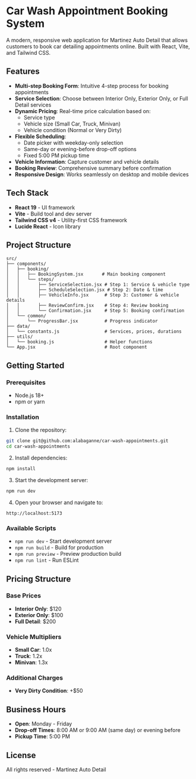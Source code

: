 
# Car Wash Appointment Booking System

A modern, responsive web application for Martinez Auto Detail that allows customers to book car detailing appointments online. Built with React, Vite, and Tailwind CSS.

## Features

- **Multi-step Booking Form**: Intuitive 4-step process for booking appointments
- **Service Selection**: Choose between Interior Only, Exterior Only, or Full Detail services
- **Dynamic Pricing**: Real-time price calculation based on:
  - Service type
  - Vehicle size (Small Car, Truck, Minivan)
  - Vehicle condition (Normal or Very Dirty)
- **Flexible Scheduling**: 
  - Date picker with weekday-only selection
  - Same-day or evening-before drop-off options
  - Fixed 5:00 PM pickup time
- **Vehicle Information**: Capture customer and vehicle details
- **Booking Review**: Comprehensive summary before confirmation
- **Responsive Design**: Works seamlessly on desktop and mobile devices

## Tech Stack

- **React 19** - UI framework
- **Vite** - Build tool and dev server
- **Tailwind CSS v4** - Utility-first CSS framework
- **Lucide React** - Icon library

## Project Structure

```
src/
├── components/
│   ├── booking/
│   │   ├── BookingSystem.jsx       # Main booking component
│   │   └── steps/
│   │       ├── ServiceSelection.jsx # Step 1: Service & vehicle type
│   │       ├── ScheduleSelection.jsx # Step 2: Date & time
│   │       ├── VehicleInfo.jsx      # Step 3: Customer & vehicle details
│   │       ├── ReviewConfirm.jsx    # Step 4: Review booking
│   │       └── Confirmation.jsx     # Step 5: Booking confirmation
│   └── common/
│       └── ProgressBar.jsx          # Progress indicator
├── data/
│   └── constants.js                 # Services, prices, durations
├── utils/
│   └── booking.js                   # Helper functions
└── App.jsx                          # Root component
```

## Getting Started

### Prerequisites

- Node.js 18+ 
- npm or yarn

### Installation

1. Clone the repository:
```bash
git clone git@github.com:alabaganne/car-wash-appointments.git
cd car-wash-appointments
```

2. Install dependencies:
```bash
npm install
```

3. Start the development server:
```bash
npm run dev
```

4. Open your browser and navigate to:
```
http://localhost:5173
```

### Available Scripts

- `npm run dev` - Start development server
- `npm run build` - Build for production
- `npm run preview` - Preview production build
- `npm run lint` - Run ESLint

## Pricing Structure

### Base Prices
- **Interior Only**: $120
- **Exterior Only**: $100
- **Full Detail**: $200

### Vehicle Multipliers
- **Small Car**: 1.0x
- **Truck**: 1.2x
- **Minivan**: 1.3x

### Additional Charges
- **Very Dirty Condition**: +$50

## Business Hours

- **Open**: Monday - Friday
- **Drop-off Times**: 8:00 AM or 9:00 AM (same day) or evening before
- **Pickup Time**: 5:00 PM

## License

All rights reserved - Martinez Auto Detail
